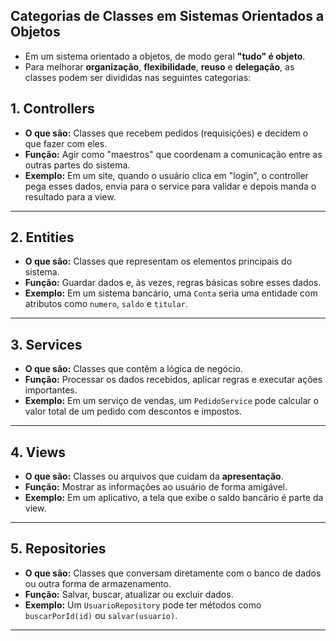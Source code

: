 ## Categorias de Classes em Sistemas Orientados a Objetos
- Em um sistema orientado a objetos, de modo geral **"tudo" é objeto**.  
- Para melhorar **organização**, **flexibilidade**, **reuso** e **delegação**, as classes podem ser divididas nas seguintes categorias:


## 1. Controllers
- **O que são:** Classes que recebem pedidos (requisições) e decidem o que fazer com eles.
- **Função:** Agir como "maestros" que coordenam a comunicação entre as outras partes do sistema.
- **Exemplo:** Em um site, quando o usuário clica em "login", o controller pega esses dados, envia para o service para validar e depois manda o resultado para a view.

---

## 2. Entities
- **O que são:** Classes que representam os elementos principais do sistema.
- **Função:** Guardar dados e, às vezes, regras básicas sobre esses dados.
- **Exemplo:** Em um sistema bancário, uma `Conta` seria uma entidade com atributos como `numero`, `saldo` e `titular`.

---

## 3. Services
- **O que são:** Classes que contêm a lógica de negócio.
- **Função:** Processar os dados recebidos, aplicar regras e executar ações importantes.
- **Exemplo:** Em um serviço de vendas, um `PedidoService` pode calcular o valor total de um pedido com descontos e impostos.

---

## 4. Views
- **O que são:** Classes ou arquivos que cuidam da **apresentação**.
- **Função:** Mostrar as informações ao usuário de forma amigável.
- **Exemplo:** Em um aplicativo, a tela que exibe o saldo bancário é parte da view.

---

## 5. Repositories
- **O que são:** Classes que conversam diretamente com o banco de dados ou outra forma de armazenamento.
- **Função:** Salvar, buscar, atualizar ou excluir dados.
- **Exemplo:** Um `UsuarioRepository` pode ter métodos como `buscarPorId(id)` ou `salvar(usuario)`.

---


